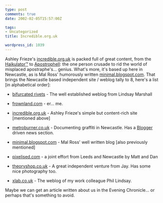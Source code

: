 ```yaml
---
type: post
comments: true
date: 2002-02-05T15:57:00Z

tags:
- Uncategorized
title: Incredible.org.uk

wordpress_id: 1039
---
```


Ashley Frieze's [incredible.org.uk](http://www.incredible.org.uk) is packed full of great content, from the [Haikulator™](http://www.incredible.org.uk/haiku/haikulator.html) to [Apostrophell](http://www.incredible.org.uk/apostrophell/index.html): the one person crusade to rid the world of misplaced apostraphe's… genius. What's more, it's based up here in Newcastle, as is Mal Ross' humorously written [minimal.blogspot.com](http://minimal.blogspot.com). That brings the Newcastle based independent site / weblog tally to 8, here's a list [in alphabetical order]:
  




  


  * [bifurcated rivets](http://catless.ncl.ac.uk/Lindsay/weblog/latest.html) - The well established weblog from Lindsay Marshall

  


  * [frownland.com](http://www.ballofstringtheory.com) - er… me.

  


  * [incredible.org.uk](http://www.incredible.org.uk) - Ashley Frieze's simple but content-rich site [mentioned above]

  


  * [metroburner.co.uk](http://www.metroburner.co.uk) - Documenting graffiti in Newcastle. Has a [Blogger](http://www.blogger.com) driven news section. 

  


  * [minimal.blogspot.com](http://minimal.blogspot.com) - Mal Ross' well written blog [also previously mentioned]

  


  * [pixelised.com](http://www.pixelised.com) - a joint effort from Leeds and Newcastle by Matt and Dan

  


  * [theoryshop.co.uk](http://www.theoryshop.co.uk) - A great independent venture from Jay. Has some nice photography too.

  


  * [xlab.co.uk](http://www.xlab.co.uk) - The weblog of my work colleague Phil Lindsay.

  

Maybe we can get an article written about us in the Evening Chronicle… or perhaps that's something to avoid.
  


  


